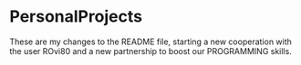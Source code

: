 # PersonalProjects
These are my changes to the README file, starting a new cooperation with the user ROvi80 and a new partnership to boost our PROGRAMMING skills.
